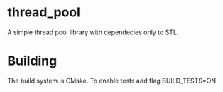 # thread_pool
A simple thread pool library with dependecies only to STL.

# Building
The build system is CMake. To enable tests add flag BUILD_TESTS=ON
